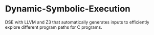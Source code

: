 # Dynamic-Symbolic-Execution
DSE with LLVM and Z3 that automatically generates inputs to efficiently explore different program paths for C programs.
